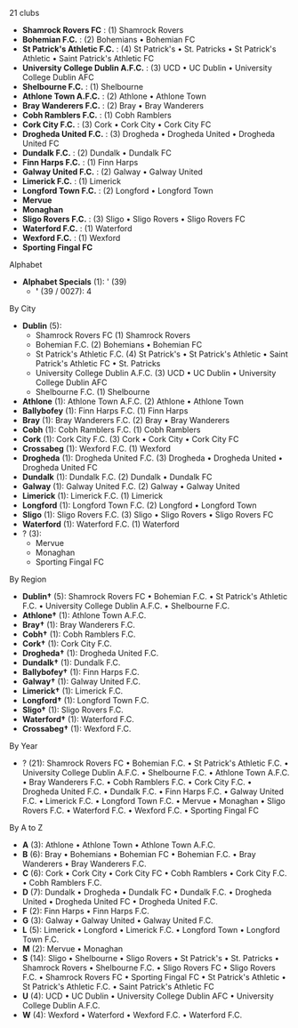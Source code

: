 21 clubs

- **Shamrock Rovers FC** : (1) Shamrock Rovers
- **Bohemian F.C.** : (2) Bohemians • Bohemian FC
- **St Patrick's Athletic F.C.** : (4) St Patrick's • St. Patricks • St Patrick's Athletic • Saint Patrick's Athletic FC
- **University College Dublin A.F.C.** : (3) UCD • UC Dublin • University College Dublin AFC
- **Shelbourne F.C.** : (1) Shelbourne
- **Athlone Town A.F.C.** : (2) Athlone • Athlone Town
- **Bray Wanderers F.C.** : (2) Bray • Bray Wanderers
- **Cobh Ramblers F.C.** : (1) Cobh Ramblers
- **Cork City F.C.** : (3) Cork • Cork City • Cork City FC
- **Drogheda United F.C.** : (3) Drogheda • Drogheda United • Drogheda United FC
- **Dundalk F.C.** : (2) Dundalk • Dundalk FC
- **Finn Harps F.C.** : (1) Finn Harps
- **Galway United F.C.** : (2) Galway • Galway United
- **Limerick F.C.** : (1) Limerick
- **Longford Town F.C.** : (2) Longford • Longford Town
- **Mervue**
- **Monaghan**
- **Sligo Rovers F.C.** : (3) Sligo • Sligo Rovers • Sligo Rovers FC
- **Waterford F.C.** : (1) Waterford
- **Wexford F.C.** : (1) Wexford
- **Sporting Fingal FC**




Alphabet

- **Alphabet Specials** (1):  ' (39)
  - **'** (39 / 0027): 4




By City

- **Dublin** (5): 
  - Shamrock Rovers FC  (1) Shamrock Rovers
  - Bohemian F.C.  (2) Bohemians • Bohemian FC
  - St Patrick's Athletic F.C.  (4) St Patrick's • St Patrick's Athletic • Saint Patrick's Athletic FC • St. Patricks
  - University College Dublin A.F.C.  (3) UCD • UC Dublin • University College Dublin AFC
  - Shelbourne F.C.  (1) Shelbourne
- **Athlone** (1): Athlone Town A.F.C.  (2) Athlone • Athlone Town
- **Ballybofey** (1): Finn Harps F.C.  (1) Finn Harps
- **Bray** (1): Bray Wanderers F.C.  (2) Bray • Bray Wanderers
- **Cobh** (1): Cobh Ramblers F.C.  (1) Cobh Ramblers
- **Cork** (1): Cork City F.C.  (3) Cork • Cork City • Cork City FC
- **Crossabeg** (1): Wexford F.C.  (1) Wexford
- **Drogheda** (1): Drogheda United F.C.  (3) Drogheda • Drogheda United • Drogheda United FC
- **Dundalk** (1): Dundalk F.C.  (2) Dundalk • Dundalk FC
- **Galway** (1): Galway United F.C.  (2) Galway • Galway United
- **Limerick** (1): Limerick F.C.  (1) Limerick
- **Longford** (1): Longford Town F.C.  (2) Longford • Longford Town
- **Sligo** (1): Sligo Rovers F.C.  (3) Sligo • Sligo Rovers • Sligo Rovers FC
- **Waterford** (1): Waterford F.C.  (1) Waterford
- ? (3): 
  - Mervue 
  - Monaghan 
  - Sporting Fingal FC 




By Region

- **Dublin†** (5):   Shamrock Rovers FC • Bohemian F.C. • St Patrick's Athletic F.C. • University College Dublin A.F.C. • Shelbourne F.C.
- **Athlone†** (1):   Athlone Town A.F.C.
- **Bray†** (1):   Bray Wanderers F.C.
- **Cobh†** (1):   Cobh Ramblers F.C.
- **Cork†** (1):   Cork City F.C.
- **Drogheda†** (1):   Drogheda United F.C.
- **Dundalk†** (1):   Dundalk F.C.
- **Ballybofey†** (1):   Finn Harps F.C.
- **Galway†** (1):   Galway United F.C.
- **Limerick†** (1):   Limerick F.C.
- **Longford†** (1):   Longford Town F.C.
- **Sligo†** (1):   Sligo Rovers F.C.
- **Waterford†** (1):   Waterford F.C.
- **Crossabeg†** (1):   Wexford F.C.




By Year

- ? (21):   Shamrock Rovers FC • Bohemian F.C. • St Patrick's Athletic F.C. • University College Dublin A.F.C. • Shelbourne F.C. • Athlone Town A.F.C. • Bray Wanderers F.C. • Cobh Ramblers F.C. • Cork City F.C. • Drogheda United F.C. • Dundalk F.C. • Finn Harps F.C. • Galway United F.C. • Limerick F.C. • Longford Town F.C. • Mervue • Monaghan • Sligo Rovers F.C. • Waterford F.C. • Wexford F.C. • Sporting Fingal FC






By A to Z

- **A** (3): Athlone • Athlone Town • Athlone Town A.F.C.
- **B** (6): Bray • Bohemians • Bohemian FC • Bohemian F.C. • Bray Wanderers • Bray Wanderers F.C.
- **C** (6): Cork • Cork City • Cork City FC • Cobh Ramblers • Cork City F.C. • Cobh Ramblers F.C.
- **D** (7): Dundalk • Drogheda • Dundalk FC • Dundalk F.C. • Drogheda United • Drogheda United FC • Drogheda United F.C.
- **F** (2): Finn Harps • Finn Harps F.C.
- **G** (3): Galway • Galway United • Galway United F.C.
- **L** (5): Limerick • Longford • Limerick F.C. • Longford Town • Longford Town F.C.
- **M** (2): Mervue • Monaghan
- **S** (14): Sligo • Shelbourne • Sligo Rovers • St Patrick's • St. Patricks • Shamrock Rovers • Shelbourne F.C. • Sligo Rovers FC • Sligo Rovers F.C. • Shamrock Rovers FC • Sporting Fingal FC • St Patrick's Athletic • St Patrick's Athletic F.C. • Saint Patrick's Athletic FC
- **U** (4): UCD • UC Dublin • University College Dublin AFC • University College Dublin A.F.C.
- **W** (4): Wexford • Waterford • Wexford F.C. • Waterford F.C.




